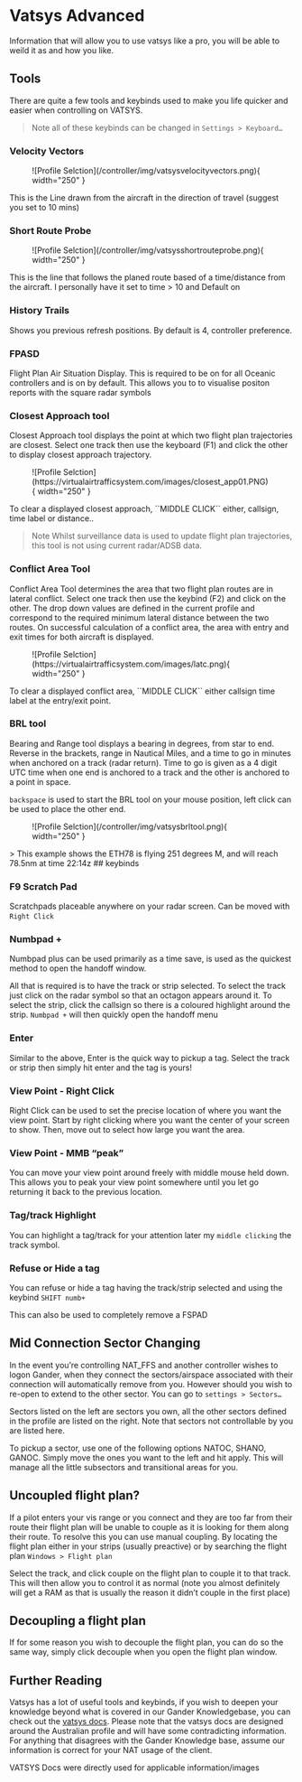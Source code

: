 # Vatsys Advanced
Information that will allow you to use vatsys like a pro, you will be able to weild it as and how you like.

## Tools
There are quite a few tools and keybinds used to make you life quicker and easier when controlling on VATSYS.

> Note all of these keybinds can be changed in ``Settings > Keyboard…``

### Velocity Vectors
<figure markdown>
![Profile Selction](/controller/img/vatsysvelocityvectors.png){ width="250" }
  <figcaption></figcaption>
</figure>
This is the Line drawn from the aircraft in the direction of travel (suggest you set to 10 mins)

### Short Route Probe
<figure markdown>
![Profile Selction](/controller/img/vatsysshortrouteprobe.png){ width="250" }
  <figcaption></figcaption>
</figure>
This is the line that follows the planed route based of a time/distance from the aircraft. I personally have it set to time > 10 and Default on

### History Trails
Shows you previous refresh positions. By default is 4, controller preference.
### FPASD
Flight Plan Air Situation Display. This is required to be on for all Oceanic controllers and is on by default. This allows you to to visualise positon reports with the square radar symbols

### Closest Approach tool
Closest Approach tool  displays the point at which two flight plan trajectories are closest. Select one track then use the keyboard (F1) and click the other to display closest approach trajectory.
<figure markdown>
![Profile Selction](https://virtualairtrafficsystem.com/images/closest_app01.PNG){ width="250" }
  <figcaption></figcaption>
</figure>
To clear a displayed closest approach, ``MIDDLE CLICK`` either, callsign, time label or distance..

> Note Whilst surveillance data is used to update flight plan trajectories, this tool is not using current radar/ADSB data.

### Conflict Area Tool
Conflict Area Tool determines the area that two flight plan routes are in lateral conflict. Select one track then use the keybind (F2) and click on the other. The drop down values are defined in the current profile and correspond to the required minimum lateral distance between the two routes. On successful calculation of a conflict area, the area with entry and exit times for both aircraft is displayed.
<figure markdown>
![Profile Selction](https://virtualairtrafficsystem.com/images/latc.png){ width="250" }
  <figcaption></figcaption>
</figure>
To clear a displayed conflict area, ``MIDDLE CLICK`` either callsign time label at the entry/exit point.

### BRL tool
Bearing and Range tool displays a bearing in degrees, from star to end. Reverse in the brackets, range in Nautical Miles, and a time to go in minutes when anchored on a track (radar return). Time to go is given as a 4 digit UTC time when one end is anchored to a track and the other is anchored to a point in space.

``backspace`` is used to start the BRL tool on your mouse position, left click can be used to place the other end.
<figure markdown>
![Profile Selction](/controller/img/vatsysbrltool.png){ width="250" }
  <figcaption></figcaption>
</figure>
> This example shows the ETH78 is flying 251 degrees M, and will reach 78.5nm at time 22:14z
## keybinds

### F9 Scratch Pad
Scratchpads placeable anywhere on your radar screen. Can be moved with ``Right Click``

### Numbpad +
Numbpad plus can be used primarily as a time save, is used as the quickest method to open the handoff window. 

All that is required is to have the track or strip selected. To select the track just click on the radar symbol so that an octagon appears around it. To select the strip, click the callsign so there is a coloured highlight around the strip. ``Numbpad +`` will then quickly open the handoff menu

### Enter

Similar to the above, Enter is the quick way to pickup a tag. Select the track or strip then simply hit enter and the tag is yours!

### View Point - Right Click

Right Click can be used to set the precise location of where you want the view point. 
Start by right clicking where you want the center of your screen to show. Then, move out to select how large you want the area.

### View Point - MMB “peak”

You can move your view point around freely with middle mouse held down. This allows you to peak your view point somewhere until you let go returning it back to the previous location.

### Tag/track Highlight
You can highlight a tag/track for your attention later my ``middle clicking`` the track symbol.

### Refuse or Hide a tag
You can refuse or hide a tag having the track/strip selected and using the keybind ``SHIFT numb+``

This can also be used to completely remove a FSPAD

## Mid Connection Sector Changing
In the event you’re controlling NAT_FFS and another controller wishes to logon Gander, when they connect the sectors/airspace associated with their connection will automatically remove from you. However should you wish to re-open to extend to the other sector. You can go to ``settings > Sectors…``

Sectors listed on the left are sectors you own, all the other sectors defined in the profile are listed on the right. Note that sectors not controllable by you are listed here.

To pickup a sector, use one of the following options NATOC, SHANO, GANOC. Simply move the ones you want to the left and hit apply. This will manage all the little subsectors and transitional areas for you. 

## Uncoupled flight plan?
If a pilot enters your vis range or you connect and they are too far from their route their flight plan will be unable to couple as it is looking for them along their route. To resolve this you can use manual coupling. By locating the flight plan either in your strips (usually preactive) or by searching the flight plan ``Windows > Flight plan``

Select the track, and click couple on the flight plan to couple it to that track. This will then allow you to control it as normal (note you almost definitely will get a RAM as that is usually the reason it didn’t couple in the first place)
## Decoupling a flight plan
If for some reason you wish to decouple the flight plan, you can do so the same way, simply click decouple when you open the flight plan window.
## Further Reading
Vatsys has a lot of useful tools and keybinds, if you wish to deepen your knowledge beyond what is covered in our Gander Knowledgebase, you can check out the [vatsys docs](https://virtualairtrafficsystem.com/docs/). Please note that the vatsys docs are designed around the Australian profile and will have some contradicting information. For anything that disagrees with the Gander Knowledge base, assume our information is correct for your NAT usage of the client.

VATSYS Docs were directly used for applicable information/images
